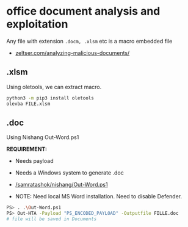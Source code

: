 # office document analysis and exploitation

Any file with extension `.docm, .xlsm` etc is a macro embedded file

* [zeltser.com/analyzing-malicious-documents/](https://zeltser.com/analyzing-malicious-documents/)

## .xlsm

Using oletools, we can extract macro.

```bash
python3 -m pip3 install oletools
olevba FILE.xlsm
```

## .doc

Using Nishang Out-Word.ps1

**REQUIREMENT:**

* Needs payload
* Needs a Windows system to generate .doc
* [/samratashok/nishang/Out-Word.ps1](https://github.com/samratashok/nishang/blob/master/Client/Out-Word.ps1)

* NOTE: Need local MS Word installation. Need to disable Defender.

```bash
PS> . .\Out-Word.ps1
PS> Out-HTA -Payload "PS_ENCODED_PAYLOAD" -Outputfile FILLE.doc
# file will be saved in Documents
```
